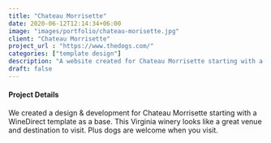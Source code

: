 ```yaml
---
title: "Chateau Morrisette"
date: 2020-06-12T12:14:34+06:00
image: "images/portfolio/chateau-morisette.jpg"
client: "Chateau Morrisette"
project_url : "https://www.thedogs.com/"
categories: ["template design"]
description: "A website created for Chateau Morrisette starting with a template."
draft: false
---
```


#### Project Details

We created a design & development for Chateau Morrisette starting with a WineDirect template as a base. This Virginia winery looks like a great venue and destination to visit. Plus dogs are welcome when you visit.
